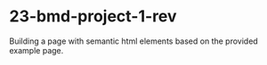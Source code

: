 # 23-bmd-project-1-rev
Building a page with semantic html elements based on the provided example page.
